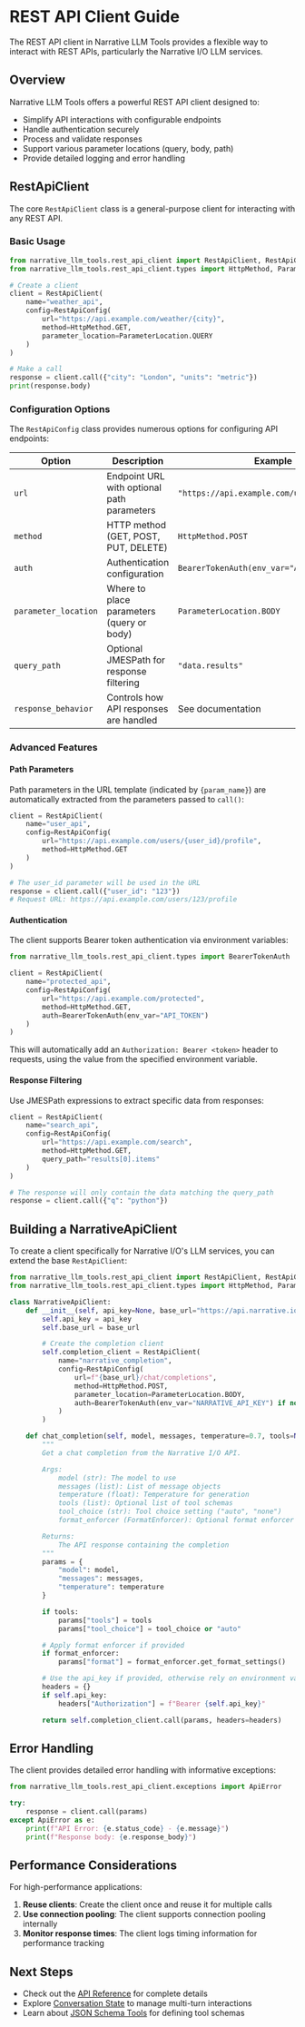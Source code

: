 # REST API Client Guide

The REST API client in Narrative LLM Tools provides a flexible way to interact with REST APIs, particularly the Narrative I/O LLM services.

## Overview

Narrative LLM Tools offers a powerful REST API client designed to:

- Simplify API interactions with configurable endpoints
- Handle authentication securely
- Process and validate responses
- Support various parameter locations (query, body, path)
- Provide detailed logging and error handling

## RestApiClient

The core `RestApiClient` class is a general-purpose client for interacting with any REST API.

### Basic Usage

```python
from narrative_llm_tools.rest_api_client import RestApiClient, RestApiConfig
from narrative_llm_tools.rest_api_client.types import HttpMethod, ParameterLocation

# Create a client
client = RestApiClient(
    name="weather_api",
    config=RestApiConfig(
        url="https://api.example.com/weather/{city}",
        method=HttpMethod.GET,
        parameter_location=ParameterLocation.QUERY
    )
)

# Make a call
response = client.call({"city": "London", "units": "metric"})
print(response.body)
```

### Configuration Options

The `RestApiConfig` class provides numerous options for configuring API endpoints:

| Option | Description | Example |
| ------ | ----------- | ------- |
| `url` | Endpoint URL with optional path parameters | `"https://api.example.com/users/{user_id}"` |
| `method` | HTTP method (GET, POST, PUT, DELETE) | `HttpMethod.POST` |
| `auth` | Authentication configuration | `BearerTokenAuth(env_var="API_TOKEN")` |
| `parameter_location` | Where to place parameters (query or body) | `ParameterLocation.BODY` |
| `query_path` | Optional JMESPath for response filtering | `"data.results"` |
| `response_behavior` | Controls how API responses are handled | See documentation |

### Advanced Features

#### Path Parameters

Path parameters in the URL template (indicated by `{param_name}`) are automatically extracted from the parameters passed to `call()`:

```python
client = RestApiClient(
    name="user_api",
    config=RestApiConfig(
        url="https://api.example.com/users/{user_id}/profile",
        method=HttpMethod.GET
    )
)

# The user_id parameter will be used in the URL
response = client.call({"user_id": "123"})
# Request URL: https://api.example.com/users/123/profile
```

#### Authentication

The client supports Bearer token authentication via environment variables:

```python
from narrative_llm_tools.rest_api_client.types import BearerTokenAuth

client = RestApiClient(
    name="protected_api",
    config=RestApiConfig(
        url="https://api.example.com/protected",
        method=HttpMethod.GET,
        auth=BearerTokenAuth(env_var="API_TOKEN")
    )
)
```

This will automatically add an `Authorization: Bearer <token>` header to requests, using the value from the specified environment variable.

#### Response Filtering

Use JMESPath expressions to extract specific data from responses:

```python
client = RestApiClient(
    name="search_api",
    config=RestApiConfig(
        url="https://api.example.com/search",
        method=HttpMethod.GET,
        query_path="results[0].items"
    )
)

# The response will only contain the data matching the query_path
response = client.call({"q": "python"})
```

## Building a NarrativeApiClient

To create a client specifically for Narrative I/O's LLM services, you can extend the base `RestApiClient`:

```python
from narrative_llm_tools.rest_api_client import RestApiClient, RestApiConfig
from narrative_llm_tools.rest_api_client.types import HttpMethod, ParameterLocation, BearerTokenAuth

class NarrativeApiClient:
    def __init__(self, api_key=None, base_url="https://api.narrative.io/v1"):
        self.api_key = api_key
        self.base_url = base_url

        # Create the completion client
        self.completion_client = RestApiClient(
            name="narrative_completion",
            config=RestApiConfig(
                url=f"{base_url}/chat/completions",
                method=HttpMethod.POST,
                parameter_location=ParameterLocation.BODY,
                auth=BearerTokenAuth(env_var="NARRATIVE_API_KEY") if not api_key else None
            )
        )

    def chat_completion(self, model, messages, temperature=0.7, tools=None, tool_choice=None, format_enforcer=None):
        """
        Get a chat completion from the Narrative I/O API.

        Args:
            model (str): The model to use
            messages (list): List of message objects
            temperature (float): Temperature for generation
            tools (list): Optional list of tool schemas
            tool_choice (str): Tool choice setting ("auto", "none")
            format_enforcer (FormatEnforcer): Optional format enforcer instance

        Returns:
            The API response containing the completion
        """
        params = {
            "model": model,
            "messages": messages,
            "temperature": temperature
        }

        if tools:
            params["tools"] = tools
            params["tool_choice"] = tool_choice or "auto"

        # Apply format enforcer if provided
        if format_enforcer:
            params["format"] = format_enforcer.get_format_settings()

        # Use the api_key if provided, otherwise rely on environment variable
        headers = {}
        if self.api_key:
            headers["Authorization"] = f"Bearer {self.api_key}"

        return self.completion_client.call(params, headers=headers)
```

## Error Handling

The client provides detailed error handling with informative exceptions:

```python
from narrative_llm_tools.rest_api_client.exceptions import ApiError

try:
    response = client.call(params)
except ApiError as e:
    print(f"API Error: {e.status_code} - {e.message}")
    print(f"Response body: {e.response_body}")
```

## Performance Considerations

For high-performance applications:

1. **Reuse clients**: Create the client once and reuse it for multiple calls
2. **Use connection pooling**: The client supports connection pooling internally
3. **Monitor response times**: The client logs timing information for performance tracking

## Next Steps

- Check out the [API Reference](../api/rest-api-client.md) for complete details
- Explore [Conversation State](conversation-state.md) to manage multi-turn interactions
- Learn about [JSON Schema Tools](json-schema-tools.md) for defining tool schemas
